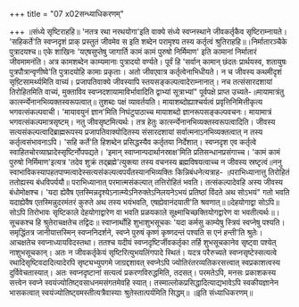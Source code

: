 +++
title = "07 x02सन्ध्याधिकरणम्"

+++
॥संध्ये सृष्टिराहहि॥ 'नतत्र रथा नरथयोगा'इति वाक्ये संध्ये स्वप्नस्थाने जीवकर्तृकैव सृष्टिराम्नायते। 'सहिकर्ते'ति स्वप्नदृशं प्राक् प्रस्तुतं जीवमेव स इति शब्देन परामृश्य तस्य कर्तृत्वं श्रुतिराहहि॥।निर्मातारञ्चैके पुत्रादयश्च॥ एके शाखिनः 'यएषसुप्तेषु जागार्ति कामं कामं पुरुषो निर्मिमाण' इति कामानां निर्मातारं जीवमामनंति। अत्र कामशब्देन काम्यमानाः पुत्रादयो वर्ण्यते। पूर्वं हि 'सर्वान् कामान् छंदतः प्रार्थयस्व, शतायुषः पुत्रपौत्रान्वृणीष्वे'ति पुत्रादयोहि कामाः प्रकृताः। अतो जीवएवात्र कर्तृत्वेनाभिधीयते। न च जीवस्य कथमीदृशं सृष़्टिसामर्थ्यमिति वाच्यं। प्रजापतिवाक्ये जीवस्यापि स्तयसङ्कल्पत्वादेराम्नानात्। नच तत्संसारदशायां तिरोहितमिति वाच्यं, मुक्ताविव स्वप्नदशायामाविर्भावादिति द्वाभ्यां सूत्राभ्यां" पूर्वपक्षे प्राप्त उच्यते-॥मायामात्रंतु कार्त्स्न्येनानभिव्यक्तस्वरूपत्वात्॥ तुशब्दः पक्षं व्यावर्तयति। मायाशब्दोह्याश्चर्यत्वं प्रवृत्तिनिमित्तीकृत्य भगवत्संकल्पवाची। 'मायावयुनं ज्ञान'मिति निघंटुपाठाच्च मायाशब्दो ज्ञानरूपसङ्कल्पवचनः। मायामात्रं भगवत्संकल्पमात्रसृष्टम्। नतु जीवसृष्टमित्यर्थः। तत्र हेतुः कार्त्स्न्येनानभिव्यक्तस्वरूपत्वादिति। जीवस्य सत्यसंकल्पत्वादिब्राह्मरूपस्य प्रजापतिवाक्योदितस्य संसारदशायां सर्वात्मनाऽनभिव्यक्तत्वात् न तस्य कर्तृत्वसंभावनाऽपि। 'सहि कर्ते'ति हिशब्देन प्रसिद्धस्यैव कर्तृतया निर्देशात्। स्वप्नदृश एव कर्तृत्वे स्वाहितचोरव्याघ्रादेस्सृष्टिर्नोपपद्यते। 'इमान् स्वाप्नान्पदार्थानस्राक्ष'मिति प्रतिसन्धानप्रसंगाच्च। 'कामं कामं पुरुषो निर्मिमाण'इत्यत्र 'तदेव शुक्रं तद्ब्रह्मे'त्युक्त्या तस्य वचनस्य ब्रह्मविषयत्वाच्च न जीवस्य स्रष्टृत्वं॥ननु स्वाभाविकस्यापहतपाप्मत्वादेस्सत्यसंकल्पत्वपर्यंतस्यानभिव्यक्तिः किन्निबंधनेत्यत्राह- ॥पराभिध्यानात्तु तिरोहितं ततोह्यस्य बंधविपर्ययौ॥ पराभिध्यानात् परमात्मसंकल्पात् तत्तिरोहितं भवति। तत्संकल्पादेवहि अस्य जीवस्य बंधोमोक्षश्च। 'यदा ह्येवैष एतस्मिन्नदृश्येऽनात्म्येऽनिरुक्तेऽनिलयनेऽभयं प्रतिष्ठां विंदते अथ सोऽभयं" गतो भवति यदाह्येवैष एतस्मिन्नुदरमंतरं कुरुते अथ तस्य भयंभवति, एषह्येवानंदयाती'ति श्रवणात्॥॥देहयोगाद्वा सोऽपि॥ सोऽपि तिरोभावः सृष्टिकाले देहयोगाद्वारेण वा भवति प्रळयकाले सूक्ष्माचिच्छक्तियोगद्वारेण वा भवतीत्यर्थः॥।सूचकश्च हि श्रुतेराचक्षतेच तद्विदः॥ स्वाप्नार्थोहि शुभाशुभसूचकः 'यदा कर्मसु काम्येषु स्त्रियं स्वप्नेषु पश्यति। समृद्धिंतत्र जानीयात्तस्मिन् स्वप्ननिदर्शने, स्वप्ने पुरुषं कृष्णं कृष्णदन्तं पश्यति स एनं हन्ती'ति श्रुतेः। आचक्षतेच स्वप्नाध्यायविदस्तथा। ततश्च यदीयं स्वप्नदृष्टिर्जीवकर्तृका तर्हि शुभसूचकानेव सृष्ट्वा पश्येत् नाशुभसूचकान्। अतः न जीवकर्तृकेयं सृष्टिरित्युभयलिंगपादे स्थितं। यदत्र परैरुच्यते स्वप्नसृष्टेस्सत्यत्वे रथादिसृष्टिवदादित्यादेरपि सृष्ट्यभ्युपगमे जाग्रद्दशावत् स्वप्नेऽपि ज्योतिरंतरव्यतिकरसत्त्वात् स्वप्रकाशत्वस्य दुर्विवेचतास्यात्। अतः स्वप्नदृष्टानां सत्यत्वं प्रकरणविरुद्धमिति, तदसत्। परमतेऽपि, मनसः प्रकाशकस्य सत्त्वेन स्वप्ने स्वयंज्योतिष्ट्वसाधनमसंगतमेवहि स्यात्। तस्माल्लोकप्रसिद्धादित्याद्यभावेऽपि स्वकीयज्ञानेन भासकत्वात् स्वयंज्योतिष्ट्वमस्तीत्यत्रैवास्याः श्रुतेस्तात्पर्यमिति सिद्धम्॥ ॥इति संध्याधिकरणम्॥